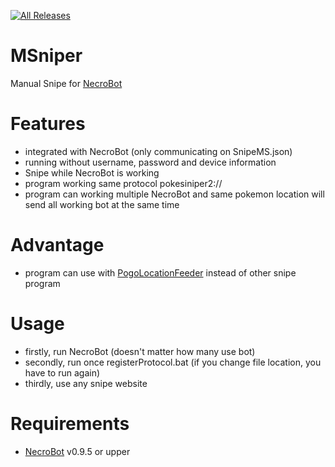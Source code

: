 [![All Releases](https://img.shields.io/github/downloads/msx752/MSniper/total.svg)](https://github.com/msx752/MSniper/releases)
# MSniper
Manual Snipe for [NecroBot](https://github.com/NoxxDev/NecroBot)

# Features
- integrated with NecroBot (only communicating on SnipeMS.json)
- running without username, password and device information
- Snipe while NecroBot is working
- program working same protocol pokesiniper2:// 
- program can working multiple NecroBot and same pokemon location will send all working bot at the same time

# Advantage
- program can use with [PogoLocationFeeder](https://github.com/5andr0/PogoLocationFeeder/releases/latest) instead of other snipe program

# Usage
- firstly, run NecroBot (doesn't matter how many use bot)
- secondly, run once registerProtocol.bat (if you change file location, you have to run again)
- thirdly, use any snipe website

# Requirements
- [NecroBot](https://github.com/NoxxDev/NecroBot/releases/latest) v0.9.5 or upper
